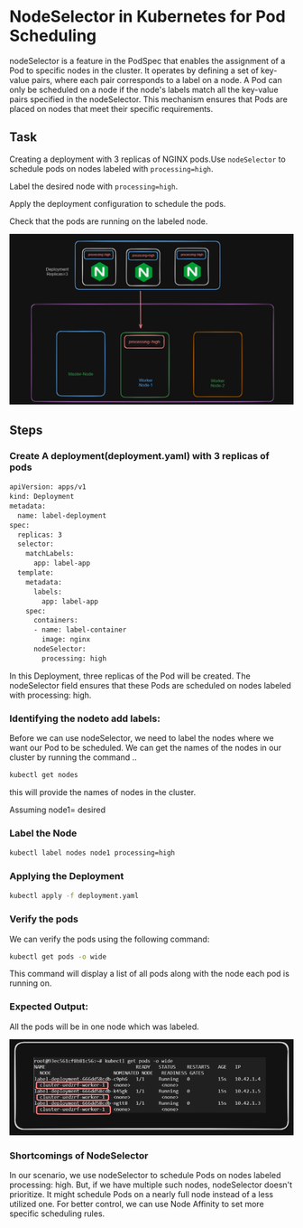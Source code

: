 # NodeSelector in Kubernetes for Pod Scheduling
nodeSelector is a feature in the PodSpec that enables the assignment of a Pod to specific nodes in the cluster. It operates by defining a set of key-value pairs, where each pair corresponds to a label on a node. A Pod can only be scheduled on a node if the node's labels match all the key-value pairs specified in the nodeSelector. This mechanism ensures that Pods are placed on nodes that meet their specific requirements.

## Task
Creating a deployment with 3 replicas of NGINX pods.Use `nodeSelector` to schedule pods on nodes labeled with `processing=high`.

Label the desired node with `processing=high`.

Apply the deployment configuration to schedule the pods.

Check that the pods are running on the labeled node.

![Task-overview](images/image-1.png)

## Steps
### Create A deployment(deployment.yaml) with 3 replicas of pods
```sh
apiVersion: apps/v1
kind: Deployment
metadata:
  name: label-deployment
spec:
  replicas: 3
  selector:
    matchLabels:
      app: label-app
  template:
    metadata:
      labels:
        app: label-app
    spec:
      containers:
      - name: label-container
        image: nginx
      nodeSelector:
        processing: high
```
In this Deployment, three replicas of the Pod will be created. The nodeSelector field ensures that these Pods are scheduled on nodes labeled with processing: high.

### Identifying the nodeto add labels:
Before we can use nodeSelector, we need to label the nodes where we want our Pod to be scheduled. We can get the names of the nodes in our cluster by running the command ..
```sh
kubectl get nodes
```
this will provide the names of nodes in the cluster.

Assuming node1= desired <Node-name>

### Label the Node
```sh
kubectl label nodes node1 processing=high
```
### Applying the Deployment
```sh
kubectl apply -f deployment.yaml
```
### Verify the pods
We can verify the pods using the following command:
```sh
kubectl get pods -o wide
```
This command will display a list of all pods along with the node each pod is running on.

### Expected Output:
All the pods will be in one node which was labeled.

![output-1](images/image-2.png)

### Shortcomings of NodeSelector
In our scenario, we use nodeSelector to schedule Pods on nodes labeled processing: high. But, if we have multiple such nodes, nodeSelector doesn't prioritize. It might schedule Pods on a nearly full node instead of a less utilized one. For better control, we can use Node Affinity to set more specific scheduling rules.